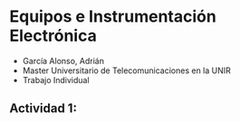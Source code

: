 # Equipos e Instrumentación Electrónica
- García Alonso, Adrián
- Master Universitario de Telecomunicaciones en la UNIR
- Trabajo Individual


## Actividad 1: 
